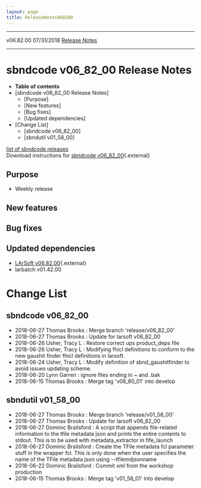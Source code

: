 ```yaml
---
layout: page
title: ReleaseNotes068200
---
```


  ----------- ------------ -- -- ------------------------------------------------------
  v06.82.00   07/31/2018         [Release Notes](ReleaseNotes068200.html)
  ----------- ------------ -- -- ------------------------------------------------------



sbndcode v06\_82\_00 Release Notes
======================================================================================

-   **Table of contents**
-   [sbndcode v06\_82\_00 Release
    Notes]
    -   [Purpose]
    -   [New features]
    -   [Bug fixes]
    -   [Updated dependencies]
-   [Change List]
    -   [sbndcode v06\_82\_00]
    -   [sbndutil v01\_58\_00]

[list of sbndcode
releases](List_of_SBND_code_releases.html)\
Download instructions for [sbndcode
v06\_82\_00](http://scisoft.fnal.gov/scisoft/bundles/sbnd/v06_82_00/sbndcode-v06_82_00.html){.external}



Purpose
----------------------------------

-   Weekly release



New features
--------------------------------------------



Bug fixes
--------------------------------------



Updated dependencies
------------------------------------------------------------

-   [LArSoft
    v06.82.00](https://cdcvs.fnal.gov/redmine/projects/larsoft/wiki/ReleaseNotes068200){.external}
-   larbatch v01.42.00



Change List
==========================================



sbndcode v06\_82\_00
----------------------------------------------------------

-   2018-06-27 Thomas Brooks : Merge branch \'release/v06\_82\_00\'
-   2018-06-27 Thomas Brooks : Update for larsoft v06\_82\_00
-   2018-06-26 Usher, Tracy L : Restore correct ups product\_deps file
-   2018-06-26 Usher, Tracy L : Modifying fhicl definitions to conform
    to the new gaushit finder fhicl definitions in larsoft.
-   2018-06-24 Usher, Tracy L : Modify definition of sbnd\_gaushitfinder
    to avoid issues updating scheme.
-   2018-06-20 Lynn Garren : ignore files ending in \~ and .bak
-   2018-06-15 Thomas Brooks : Merge tag \'v06\_80\_01\' into develop



sbndutil v01\_58\_00
----------------------------------------------------------

-   2018-06-27 Thomas Brooks : Merge branch \'release/v01\_58\_00\'
-   2018-06-27 Thomas Brooks : Update for larsoft v06\_82\_00
-   2018-06-27 Dominic Brailsford : A script that appends file-related
    information to the tfile metadata json and prints the entire
    contents to stdout. This is to be used with metadata\_extractor in
    fife\_launch
-   2018-06-27 Dominic Brailsford : Create the TFile metadata fcl
    parameter stuff in the wrapper fcl. This is only done when the user
    specifies the name of the TFile metadata json using
    \--tfilemdjsonname
-   2018-06-22 Dominic Brailsford : Commit xml from the workshop
    production
-   2018-06-15 Thomas Brooks : Merge tag \'v01\_56\_01\' into develop
